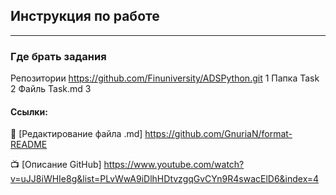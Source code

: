 ## Инструкция по работе
___
### Где брать задания

Репозитории https://github.com/Finuniversity/ADSPython.git 1
Папка Task 2
Файль Task.md 3




#### Ссылки:

:ledger: [Редактирование файла .md] https://github.com/GnuriaN/format-README

:tv: [Описание GitHub] https://www.youtube.com/watch?v=uJJ8iWHIe8g&list=PLvWwA9iDlhHDtvzgqGvCYn9R4swacElD6&index=4
